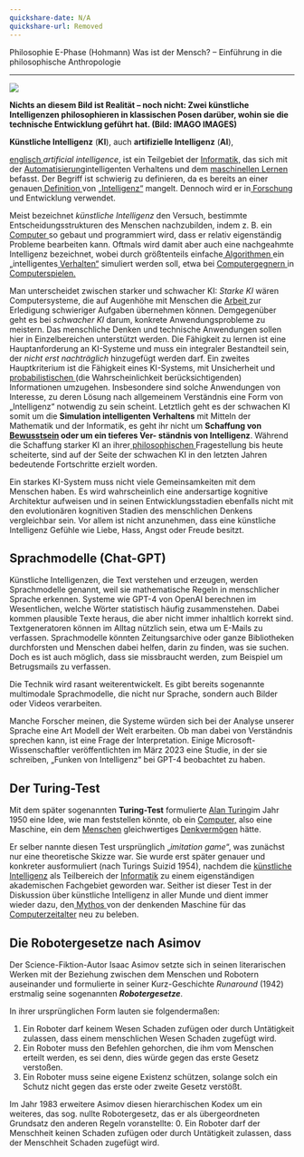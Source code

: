 ```yaml
---
quickshare-date: N/A
quickshare-url: Removed
---
```

Philosophie E-Phase (Hohmann)
Was ist der Mensch? – Einführung in die philosophische Anthropologie
***

![](../../../Aspose.Words.a83ed5ee-2a1e-4067-b1d2-28352a618d27.002.jpeg)

**Nichts an diesem Bild ist Realität – noch nicht: Zwei künstliche Intelligenzen philosophieren in klassischen Posen darüber, wohin sie die technische Entwicklung geführt hat. (Bild: IMAGO IMAGES)**

**Künstliche Intelligenz** (**KI**), auch **artifizielle Intelligenz** (**AI**), 

[englisch ](https://de.wikipedia.org/wiki/Englische_Sprache)*artificial intelligence*, ist ein Teilgebiet der [Informatik,](https://de.wikipedia.org/wiki/Informatik) das sich mit der [Automatisierung](https://de.wikipedia.org/wiki/Automatisierung)intelligenten Verhaltens und dem [maschinellen Lernen](https://de.wikipedia.org/wiki/Maschinelles_Lernen) befasst. Der Begriff ist schwierig zu definieren, da es bereits an einer genauen[ Definition ](https://de.wikipedia.org/wiki/Definition)von [„Intelligenz“](https://de.wikipedia.org/wiki/Intelligenz) mangelt. Dennoch wird er in[ Forschung ](https://de.wikipedia.org/wiki/Forschung)und Entwicklung verwendet. 

Meist bezeichnet *künstliche Intelligenz* den Versuch, bestimmte Entscheidungsstrukturen des Menschen nachzubilden, indem z. B. ein[ Computer ](https://de.wikipedia.org/wiki/Computer)so gebaut und programmiert wird, dass er relativ eigenständig Probleme bearbeiten kann. Oftmals wird damit aber auch eine nachgeahmte Intelligenz bezeichnet, wobei durch größtenteils einfache[ Algorithmen ](https://de.wikipedia.org/wiki/Algorithmus)ein „intelligentes[ Verhalten“](https://de.wikipedia.org/wiki/Verhalten_\(Psychologie\)) simuliert werden soll, etwa bei [Computergegnern ](https://de.wikipedia.org/wiki/Computergegner)in [Computerspielen.](https://de.wikipedia.org/wiki/Computerspiel) 

Man unterscheidet zwischen starker und schwacher KI: *Starke KI* wären Computersysteme, die auf Augenhöhe mit Menschen die [Arbeit ](https://de.wikipedia.org/wiki/Arbeit_\(Philosophie\)#Aufhebung_des_Arbeitsbegriffs_seit_Mitte_des_20._Jahrhunderts)zur Erledigung schwieriger Aufgaben übernehmen können. Demgegenüber geht es bei *schwacher KI* darum, konkrete Anwendungsprobleme zu meistern. Das menschliche Denken und technische Anwendungen sollen hier in Einzelbereichen unterstützt werden. Die Fähigkeit zu lernen ist eine Hauptanforderung an KI-Systeme und muss ein integraler Bestandteil sein, der *nicht erst nachträglich* hinzugefügt werden darf. Ein zweites Hauptkriterium ist die Fähigkeit eines KI-Systems, mit Unsicherheit und [probabilistischen ](https://de.wikipedia.org/wiki/Probabilistisch)(die Wahrscheinlichkeit berücksichtigenden) Informationen umzugehen. Insbesondere sind solche Anwendungen von Interesse, zu deren Lösung nach allgemeinem Verständnis eine Form von „Intelligenz“ notwendig zu sein scheint. Letztlich geht es der schwachen KI somit um die **Simulation intelligenten Verhaltens** mit Mitteln der Mathematik und der Informatik, es geht ihr nicht um **Schaffung von[ Bewusstsein](https://de.wikipedia.org/wiki/Bewusstsein) oder um ein tieferes Ver- ständnis von Intelligenz**. Während die Schaffung starker KI an ihrer[ philosophischen ](https://de.wikipedia.org/wiki/Philosophie)Fragestellung bis heute scheiterte, sind auf der Seite der schwachen KI in den letzten Jahren bedeutende Fortschritte erzielt worden. 

Ein starkes KI-System muss nicht viele Gemeinsamkeiten mit dem Menschen haben. Es wird wahrscheinlich eine andersartige kognitive Architektur aufweisen und in seinen Entwicklungsstadien ebenfalls nicht mit den evolutionären kognitiven Stadien des menschlichen Denkens vergleichbar sein. Vor allem ist nicht anzunehmen, dass eine künstliche Intelligenz Gefühle wie Liebe, Hass, Angst oder Freude besitzt. 

## **Sprachmodelle** (Chat-GPT) 

Künstliche Intelligenzen, die Text verstehen und erzeugen, werden Sprachmodelle genannt, weil sie mathematische Regeln in menschlicher Sprache erkennen. Systeme wie GPT-4 von OpenAI berechnen im Wesentlichen, welche Wörter statistisch häufig zusammenstehen. Dabei kommen plausible Texte heraus, die aber nicht immer inhaltlich korrekt sind. Textgeneratoren können im Alltag nützlich sein, etwa um E-Mails zu verfassen. Sprachmodelle könnten Zeitungsarchive oder ganze Bibliotheken durchforsten und Menschen dabei helfen, darin zu finden, was sie suchen. Doch es ist auch möglich, dass sie missbraucht werden, zum Beispiel um Betrugsmails zu verfassen. 

Die Technik wird rasant weiterentwickelt. Es gibt bereits sogenannte multimodale Sprachmodelle, die nicht nur Sprache, sondern auch Bilder oder Videos verarbeiten. 

Manche Forscher meinen, die Systeme würden sich bei der Analyse unserer Sprache eine Art Modell der Welt erarbeiten. Ob man dabei von Verständnis sprechen kann, ist eine Frage der Interpretation. Einige Microsoft-Wissenschaftler veröffentlichten im März 2023 eine Studie, in der sie schreiben, „Funken von Intelligenz“ bei GPT-4 beobachtet zu haben. 

## **Der Turing-Test** 

Mit dem später sogenannten **Turing-Test** formulierte [Alan Turing](https://de.wikipedia.org/wiki/Alan_Turing![](attachments/Aspose.Words.a83ed5ee-2a1e-4067-b1d2-28352a618d27.003.png))im Jahr 1950 eine Idee, wie man feststellen könnte, ob ein [Computer,](https://de.wikipedia.org/wiki/Computer) also eine Maschine, ein dem [Menschen](https://de.wikipedia.org/wiki/Mensch) gleichwertiges [Denkvermögen](https://de.wikipedia.org/wiki/Denkverm%C3%B6gen) hätte.

Er selber nannte diesen Test ursprünglich „*imitation game*“, was zunächst nur eine theoretische Skizze war. Sie wurde erst später genauer und konkreter ausformuliert (nach Turings Suizid 1954), nachdem die [künstliche Intelligenz](https://de.wikipedia.org/wiki/K%C3%BCnstliche_Intelligenz) als Teilbereich der [Informatik](https://de.wikipedia.org/wiki/Informatik) zu einem eigenständigen akademischen Fachgebiet geworden war. Seither ist dieser Test in der Diskussion über künstliche Intelligenz in aller Munde und dient immer wieder dazu, den[ Mythos ](https://de.wikipedia.org/wiki/Mythos)von der denkenden Maschine für das [Computerzeitalter](https://de.wikipedia.org/wiki/Computerzeitalter) neu zu beleben. 

## **Die Robotergesetze nach Asimov** 

Der Science-Fiktion-Autor Isaac Asimov setzte sich in seinen literarischen Werken mit der Beziehung zwischen dem Menschen und Robotern auseinander und formulierte in seiner Kurz-Geschichte *Runaround* (1942) erstmalig seine sogenannten ***Robotergesetze***. 

In ihrer ursprünglichen Form lauten sie folgendermaßen: 

1. Ein Roboter darf keinem Wesen Schaden zufügen oder durch Untätigkeit zulassen, dass einem menschlichen Wesen Schaden zugefügt wird. 
1. Ein Roboter muss den Befehlen gehorchen, die ihm vom Menschen erteilt werden, es sei denn, dies würde gegen das erste Gesetz verstoßen. 
1. Ein Roboter muss seine eigene Existenz schützen, solange solch ein Schutz nicht gegen das erste oder zweite Gesetz verstößt. 

Im Jahr 1983 erweitere Asimov diesen hierarchischen Kodex um ein weiteres, das sog. nullte Robotergesetz, das er als übergeordneten Grundsatz den anderen Regeln voranstellte: 0. Ein Roboter darf der Menschheit keinen Schaden zufügen oder durch Untätigkeit zulassen, dass der Menschheit Schaden zugefügt wird. 
